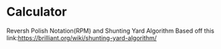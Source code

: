 # Calculator
Reversh Polish Notation(RPM) and Shunting Yard Algorithm
Based off this link:https://brilliant.org/wiki/shunting-yard-algorithm/
